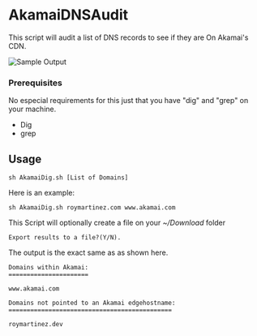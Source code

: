 # AkamaiDNSAudit
This script will audit a list of DNS records to see if they are On Akamai's CDN.

![Sample Output](https://raw.githubusercontent.com/roymartinezblanco/AkamaiDNSAudit/master/assets/sampleOutput.png)

### Prerequisites
No especial requirements for this just that you have "dig" and "grep" on your machine.
* Dig
* grep

## Usage
```
sh AkamaiDig.sh [List of Domains]
````
Here is an example:

```
sh AkamaiDig.sh roymartinez.com www.akamai.com
```

This Script will optionally create a file on your *~/Download* folder
```
Export results to a file?(Y/N).
```

The output is the exact same as as shown here.
```
Domains within Akamai:
======================

www.akamai.com

Domains not pointed to an Akamai edgehostname:
=============================================

roymartinez.dev
```